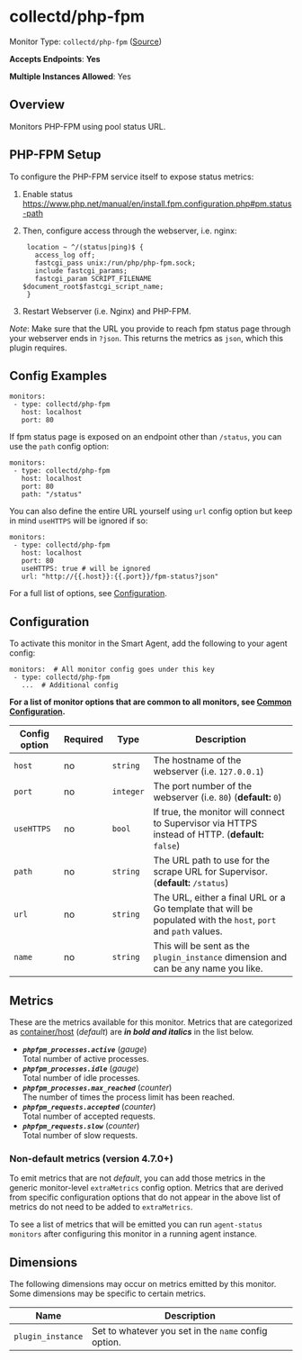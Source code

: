 
<!--- Generated by to-integrations-repo script in Smart Agent repo, DO NOT MODIFY HERE --->
<!--- GENERATED BY gomplate from scripts/docs/templates/monitor-page.md.tmpl --->

# collectd/php-fpm

Monitor Type: `collectd/php-fpm` ([Source](https://github.com/signalfx/signalfx-agent/tree/main/pkg/monitors/collectd/php))

**Accepts Endpoints**: **Yes**

**Multiple Instances Allowed**: Yes

## Overview

Monitors PHP-FPM using pool status URL.

<!--- SETUP --->
## PHP-FPM Setup
To configure the PHP-FPM service itself to expose status metrics:

1. Enable status https://www.php.net/manual/en/install.fpm.configuration.php#pm.status-path
2. Then, configure access through the webserver, i.e. nginx:

   ```
    location ~ ^/(status|ping)$ {
      access_log off;
      fastcgi_pass unix:/run/php/php-fpm.sock;
      include fastcgi_params;
      fastcgi_param SCRIPT_FILENAME $document_root$fastcgi_script_name;
    }
   ```
3. Restart Webserver (i.e. Nginx) and PHP-FPM.

_Note_: Make sure that the URL you provide to reach fpm status
page through your webserver ends in `?json`. This returns the 
metrics as `json`, which this plugin requires.

<!--- SETUP --->
## Config Examples

```
monitors:
 - type: collectd/php-fpm
   host: localhost
   port: 80
```

If fpm status page is exposed on an endpoint other than `/status`,
you can use the `path` config option:

```
monitors:
 - type: collectd/php-fpm
   host: localhost
   port: 80
   path: "/status"
```

You can also define the entire URL yourself using `url` config
option but keep in mind `useHTTPS` will be ignored if so:

```
monitors:
 - type: collectd/php-fpm
   host: localhost
   port: 80
   useHTTPS: true # will be ignored
   url: "http://{{.host}}:{{.port}}/fpm-status?json"
```

For a full list of options, see [Configuration](#configuration).


## Configuration

To activate this monitor in the Smart Agent, add the following to your
agent config:

```
monitors:  # All monitor config goes under this key
 - type: collectd/php-fpm
   ...  # Additional config
```

**For a list of monitor options that are common to all monitors, see [Common
Configuration](../monitor-config.html#common-configuration).**


| Config option | Required | Type | Description |
| --- | --- | --- | --- |
| `host` | no | `string` | The hostname of the webserver (i.e. `127.0.0.1`) |
| `port` | no | `integer` | The port number of the webserver (i.e. `80`) (**default:** `0`) |
| `useHTTPS` | no | `bool` | If true, the monitor will connect to Supervisor via HTTPS instead of HTTP. (**default:** `false`) |
| `path` | no | `string` | The URL path to use for the scrape URL for Supervisor. (**default:** `/status`) |
| `url` | no | `string` | The URL, either a final URL or a Go template that will be populated with the `host`, `port` and `path` values. |
| `name` | no | `string` | This will be sent as the `plugin_instance` dimension and can be any name you like. |


## Metrics

These are the metrics available for this monitor.
Metrics that are categorized as
[container/host](https://docs.splunk.com/observability/admin/subscription-usage/monitor-imm-billing-usage.html#about-custom-bundled-and-high-resolution-metrics)
(*default*) are ***in bold and italics*** in the list below.


 - ***`phpfpm_processes.active`*** (*gauge*)<br>    Total number of active processes.
 - ***`phpfpm_processes.idle`*** (*gauge*)<br>    Total number of idle processes.
 - ***`phpfpm_processes.max_reached`*** (*counter*)<br>    The number of times the process limit has been reached.
 - ***`phpfpm_requests.accepted`*** (*counter*)<br>    Total number of accepted requests.
 - ***`phpfpm_requests.slow`*** (*counter*)<br>    Total number of slow requests.

### Non-default metrics (version 4.7.0+)

To emit metrics that are not _default_, you can add those metrics in the
generic monitor-level `extraMetrics` config option.  Metrics that are derived
from specific configuration options that do not appear in the above list of
metrics do not need to be added to `extraMetrics`.

To see a list of metrics that will be emitted you can run `agent-status
monitors` after configuring this monitor in a running agent instance.

## Dimensions

The following dimensions may occur on metrics emitted by this monitor.  Some
dimensions may be specific to certain metrics.

| Name | Description |
| ---  | ---         |
| `plugin_instance` | Set to whatever you set in the `name` config option. |



